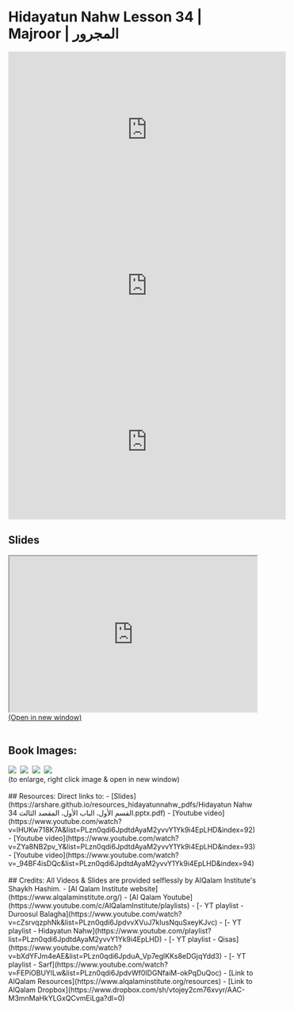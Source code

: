# Hidayatun Nahw Lesson 34 | Majroor | المجرور

<iframe width="560" height="315" src="https://www.youtube-nocookie.com/embed/lHUKw718K7A?start=0" frameborder="0" allow="accelerometer; autoplay; encrypted-media; gyroscope; picture-in-picture" allowfullscreen="allowfullscreen"></iframe><BR>

<iframe width="560" height="315" src="https://www.youtube-nocookie.com/embed/ZYa8NB2pv_Y?start=0" frameborder="0" allow="accelerometer; autoplay; encrypted-media; gyroscope; picture-in-picture" allowfullscreen="allowfullscreen"></iframe><BR>

<iframe width="560" height="315" src="https://www.youtube-nocookie.com/embed/_94BF4isDQc?start=0" frameborder="0" allow="accelerometer; autoplay; encrypted-media; gyroscope; picture-in-picture" allowfullscreen="allowfullscreen"></iframe><BR>

<h2>Slides</h2>
<div>
    <object
    data='https://arshare.github.io/resources_hidayatunnahw_pdfs/Hidayatun Nahw 34 القسم الأول، الباب الأول، المقصد الثالث.pptx.pdf'
    type="application/pdf"
    width="560"
    height="315"
    >
    <iframe
        src='https://arshare.github.io/resources_hidayatunnahw_pdfs/Hidayatun Nahw 34 القسم الأول، الباب الأول، المقصد الثالث.pptx.pdf'
        width="500"
        height="315"
    >
    <p>This browser does not support PDF!</p>
    </iframe>
    </object>
</div>
<A HREF='https://arshare.github.io/resources_hidayatunnahw_pdfs/Hidayatun Nahw 34 القسم الأول، الباب الأول، المقصد الثالث.pptx.pdf' target=_>(Open in new window)</A>
<BR><BR>
<H2>Book Images:</H2>
<IMG SRC='https://arshare.github.io/resources_hidayatunnahw_book_images/048.png' class=bookpage style="max-width: 30%;">&nbsp;&nbsp;<IMG SRC='https://arshare.github.io/resources_hidayatunnahw_book_images/049.png' class=bookpage style="max-width: 30%;">&nbsp;&nbsp;<IMG SRC='https://arshare.github.io/resources_hidayatunnahw_book_images/050.png' class=bookpage style="max-width: 30%;">&nbsp;&nbsp;<IMG SRC='https://arshare.github.io/resources_hidayatunnahw_book_images/051.png' class=bookpage style="max-width: 30%;">&nbsp;&nbsp;<BR>(to enlarge, right click image & open in new window)<BR><BR>
## Resources:
Direct links to:
- [Slides](https://arshare.github.io/resources_hidayatunnahw_pdfs/Hidayatun Nahw 34 القسم الأول، الباب الأول، المقصد الثالث.pptx.pdf)
- [Youtube video](https://www.youtube.com/watch?v=lHUKw718K7A&list=PLzn0qdi6JpdtdAyaM2yvvY1Yk9i4EpLHD&index=92)
- [Youtube video](https://www.youtube.com/watch?v=ZYa8NB2pv_Y&list=PLzn0qdi6JpdtdAyaM2yvvY1Yk9i4EpLHD&index=93)
- [Youtube video](https://www.youtube.com/watch?v=_94BF4isDQc&list=PLzn0qdi6JpdtdAyaM2yvvY1Yk9i4EpLHD&index=94)
<BR><BR>
## Credits:
All Videos & Slides are provided selflessly by AlQalam Institute's Shaykh Hashim.
- [Al Qalam Institute website](https://www.alqalaminstitute.org/)
- [Al Qalam Youtube](https://www.youtube.com/c/AlQalamInstitute/playlists)
- [- YT playlist - Duroosul Balagha](https://www.youtube.com/watch?v=cZsrvqzphNk&list=PLzn0qdi6JpdvvXVuJ7kIusNquSxeyKJvc)
- [- YT playlist - Hidayatun Nahw](https://www.youtube.com/playlist?list=PLzn0qdi6JpdtdAyaM2yvvY1Yk9i4EpLHD)
- [- YT playlist - Qisas](https://www.youtube.com/watch?v=bXdYFJm4eAE&list=PLzn0qdi6JpduA_Vp7eglKKs8eDGjqYdd3)
- [- YT playlist - Sarf](https://www.youtube.com/watch?v=FEPiOBUYlLw&list=PLzn0qdi6JpdvWf0IDGNfaiM-okPqDuQoc)
- [Link to AlQalam Resources](https://www.alqalaminstitute.org/resources)
- [Link to AlQalam Dropbox](https://www.dropbox.com/sh/vtojey2cm76xvyr/AAC-M3mnMaHkYLGxQCvmEiLga?dl=0)
